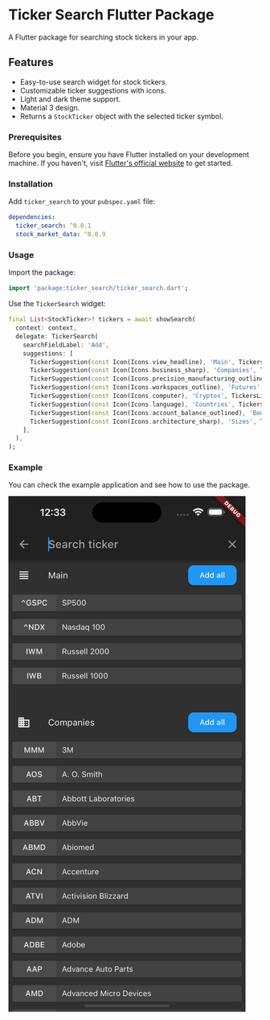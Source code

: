 # Ticker Search Flutter Package

A Flutter package for searching stock tickers in your app.

## Features

- Easy-to-use search widget for stock tickers.
- Customizable ticker suggestions with icons.
- Light and dark theme support.
- Material 3 design.
- Returns a `StockTicker` object with the selected ticker symbol.

### Prerequisites
Before you begin, ensure you have Flutter installed on your development machine. If you haven't, visit [Flutter's official website](https://flutter.dev/) to get started.

### Installation

Add `ticker_search` to your `pubspec.yaml` file:

```yaml
dependencies:
  ticker_search: ^0.0.1
  stock_market_data: ^0.0.9
```

### Usage

Import the package:

```dart
import 'package:ticker_search/ticker_search.dart';
```

Use the `TickerSearch` widget:

```dart
final List<StockTicker>? tickers = await showSearch(
  context: context,
  delegate: TickerSearch(
    searchFieldLabel: 'Add',
    suggestions: [
      TickerSuggestion(const Icon(Icons.view_headline), 'Main', TickersList.main),
      TickerSuggestion(const Icon(Icons.business_sharp), 'Companies', TickersList.companies),
      TickerSuggestion(const Icon(Icons.precision_manufacturing_outlined), 'Sectors', TickersList.sectors),
      TickerSuggestion(const Icon(Icons.workspaces_outline), 'Futures', TickersList.futures),
      TickerSuggestion(const Icon(Icons.computer), 'Cryptos', TickersList.cryptoCurrencies),
      TickerSuggestion(const Icon(Icons.language), 'Countries', TickersList.countries),
      TickerSuggestion(const Icon(Icons.account_balance_outlined), 'Bonds', TickersList.bonds),
      TickerSuggestion(const Icon(Icons.architecture_sharp), 'Sizes', TickersList.sizes),
    ],
  ),
);
```

### Example

You can check the example application and see how to use the package.

![Pluralize demo](https://raw.githubusercontent.com/ivofernandes/ticker_search/main/doc/search_ticker_search.png)

